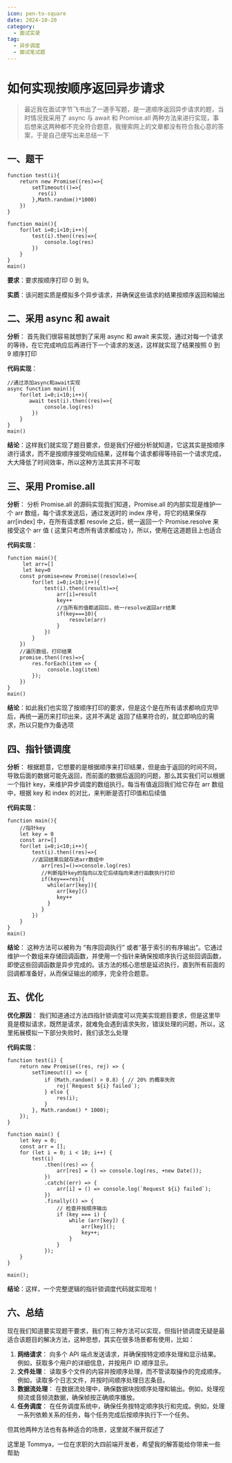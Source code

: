 ```yaml
---
icon: pen-to-square
date: 2024-10-20
category:
  - 面试实录
tag:
  - 异步调度
  - 面试笔试题
---
```

# 如何实现按顺序返回异步请求


> 最近我在面试字节飞书出了一道手写题，是一道顺序返回异步请求的题，当时情况我采用了 async 与 await 和 Promise.all 两种方法来进行实现，事后想来这两种都不完全符合题意，我搜索网上的文章都没有符合我心意的答案，于是自己便写出来总结一下

一、题干
----

```
function test(i){
    return new Promise((res)=>{
        setTimeout(()=>{
          res(i)
        },Math.random()*1000)
    })
}

function main(){
    for(let i=0;i<10;i++){
        test(i).then((res)=>{
            console.log(res)
        })
    }
}
main()
```

**要求**：要求按顺序打印 0 到 9。

**实质**：该问题实质是模拟多个异步请求，并确保这些请求的结果按顺序返回和输出

二、采用 async 和 await
------------------

**分析**： 首先我们很容易就想到了采用 async 和 await 来实现，通过对每一个请求的等待，在它完成响应后再进行下一个请求的发送，这样就实现了结果按照 0 到 9 顺序打印

**代码实现**：

```
//通过添加async和await实现
async function main(){
    for(let i=0;i<10;i++){
       await test(i).then((res)=>{
            console.log(res)
        })
    }
}
main()
```

**结论**：这样我们就实现了题目要求，但是我们仔细分析就知道，它这其实是按顺序进行请求，而不是按顺序接受响应结果，这样每个请求都得等待前一个请求完成，大大降低了时间效率，所以这种方法其实并不可取

三、采用 Promise.all
----------------

**分析**： 分析 Promise.all 的源码实现我们知道，Promise.all 的内部实现是维护一个 arr 数组，每个请求发送后，通过发送时的 index 序号，将它的结果保存 arr[index] 中，在所有请求都 resovle 之后，统一返回一个 Promise.resolve 来接受这个 arr 值 ( 这里只考虑所有请求都成功 )，所以，使用在这道题目上也适合

**代码实现**：

```
function main(){
     let arr=[]
     let key=0
    const promise=new Promise((resovle)=>{
        for(let i=0;i<10;i++){
            test(i).then((result)=>{
                arr[i]=result
                key++
                //当所有的值都返回后，统一resolve返回arr结果
                if(key===10){
                    resovle(arr)
                }
            })
        }
    })
    //遍历数组，打印结果
    promise.then((res)=>{
        res.forEach(item => {
             console.log(item)
        });
    })
}
main()
```

**结论**：如此我们也实现了按顺序打印的要求，但是这个是在所有请求都响应完毕后，再统一遍历来打印出来，这并不满足 返回了结果符合的，就立即响应的需求，所以只能作为备选项

四、指针锁调度
-------

**分析**： 根据题意，它想要的是根据顺序来打印结果，但是由于返回的时间不同，导致后面的数据可能先返回，而前面的数据后返回的问题，那么其实我们可以根据一个指针 key，来维护异步调度的数组执行。每当有值返回我们给它存在 arr 数组中，根据 key 和 index 的对比，来判断是否打印值和后续值

**代码实现**：

```
function main(){
    //指针key
    let key = 0
    const arr=[]
    for(let i=0;i<10;i++){
        test(i).then((res)=>{
        //返回结果后就存进arr数组中
           arr[res]=()=>console.log(res)
           //判断指针key的指向以及它后续指向来进行函数执行打印
           if(key===res){
             while(arr[key]){
                arr[key]()
                key++
             }
           }
        })
    }
}
main()
```

**结论**： 这种方法可以被称为 “有序回调执行” 或者“基于索引的有序输出”。它通过维护一个数组来存储回调函数，并使用一个指针来确保按顺序执行这些回调函数，即使这些回调函数是异步完成的。该方法的核心思想是延迟执行，直到所有前面的回调都准备好，从而保证输出的顺序，完全符合题意。

五、优化
----

**优化原因**： 我们知道通过方法四指针锁调度可以完美实现题目要求，但是这里毕竟是模拟请求，既然是请求，就难免会遇到请求失败，错误处理的问题，所以，这里拓展模拟一下部分失败时，我们该怎么处理

**代码实现**：

```
function test(i) {
    return new Promise((res, rej) => {
        setTimeout(() => {
            if (Math.random() > 0.8) { // 20% 的概率失败
                rej(`Request ${i} failed`);
            } else {
                res(i);
            }
        }, Math.random() * 1000);
    });
}

function main() {
    let key = 0;
    const arr = [];
    for (let i = 0; i < 10; i++) {
        test(i)
            .then((res) => {
                arr[res] = () => console.log(res, +new Date());
            })
            .catch((err) => {
                arr[i] = () => console.log(`Request ${i} failed`);
            })
            .finally(() => {
                // 检查并按顺序输出
                if (key === i) {
                    while (arr[key]) {
                        arr[key]();
                        key++;
                    }
                }
            });
    }
}

main();
```

**结论**：这样，一个完整逻辑的指针锁调度代码就实现啦！

六、总结
----

现在我们知道要实现题干要求，我们有三种方法可以实现，但指针锁调度无疑是最适合该题目的解决方法，这种思想，其实在很多场景都有使用，比如：

1.  **网络请求**： 向多个 API 端点发送请求，并确保按特定顺序处理和显示结果。例如，获取多个用户的详细信息，并按用户 ID 顺序显示。
2.  **文件处理**： 读取多个文件的内容并按顺序处理，而不管读取操作的完成顺序。例如，读取多个日志文件，并按时间顺序处理日志条目。
3.  **数据流处理**： 在数据流处理中，确保数据块按顺序处理和输出。例如，处理视频流或音频流数据，确保帧按正确顺序播放。
4.  **任务调度**： 在任务调度系统中，确保任务按特定顺序执行和完成。例如，处理一系列依赖关系的任务，每个任务完成后按顺序执行下一个任务。

但其他两种方法也有各种适合的场景，这里就不展开叙述了

这里是 Tommya，一位在求职的大四前端开发者，希望我的解答能给你带来一些帮助
